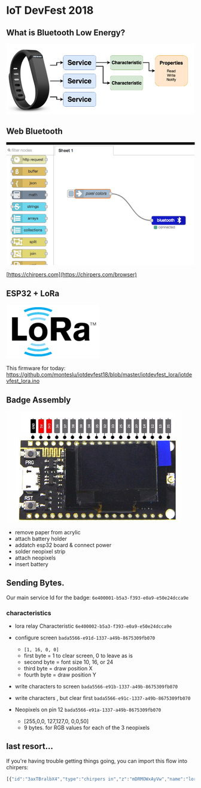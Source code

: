 # IoT DevFest 2018



## What is Bluetooth Low Energy?

![screenshot](BLE_diagram.png)



## Web Bluetooth


![screenshot](chirpers.png)

[https://chirpers.com](https://chirpers.com/browser)


## ESP32 + LoRa

![screenshot](lora.png)

This firmware for today:  https://github.com/monteslu/iotdevfest18/blob/master/iotdevfest_lora/iotdevfest_lora.ino


## Badge Assembly

![screenshot](esp32.jpg)

* remove paper from acrylic
* attach battery holder
* addatch esp32 board & connect power
* solder neopixel strip
* attach neopixels
* insert battery



## Sending Bytes.


Our main service Id for the badge: `6e400001-b5a3-f393-e0a9-e50e24dcca9e`

### characteristics

* lora relay Characteristic `6e400002-b5a3-f393-e0a9-e50e24dcca9e`

* configure screen `bada5566-e91d-1337-a49b-8675309fb070`
  * `[1, 16, 0, 0]`
  * first byte = 1 to clear screen, 0 to leave as is
  * second byte = font size 10, 16, or 24
  * third byte = draw position X
  * fourth byte = draw position Y

* write characters to screen `bada5566-e91b-1337-a49b-8675309fb070`

* write characters , but clear first `bada5566-e91c-1337-a49b-8675309fb070`

* Neopixels on pin 12 `bada5566-e91a-1337-a49b-8675309fb070`
  * [255,0,0, 127,127,0, 0,0,50]
  * 9 bytes.  for RGB values for each of the 3 neopixels




## last resort...

If you're having trouble getting things going, you can import this flow into chirpers:

```javascript
[{"id":"3axTBralbX4","type":"chirpers in","z":"mDRMOWxAyVw","name":"lora broadcasts","directToMe":false,"device":"f4a2b572-b33f-495d-a8f1-7271815d40a4","x":141,"y":528,"wires":[["9f9-S1MBSMk"]]},{"id":"9f9-S1MBSMk","type":"debug","z":"mDRMOWxAyVw","name":"","active":true,"console":"false","complete":"false","x":375,"y":621,"wires":[]},{"id":"sYIll5kSUSA","type":"inject","z":"mDRMOWxAyVw","name":"pixel colors","topic":"","payload":"[255,0,0, 127,127,0, 0,0,50]","payloadType":"json","repeat":"","crontab":"","once":false,"allowDebugInput":false,"x":132,"y":131,"wires":[["0Cc9ZaGo68g"]]},{"id":"0Cc9ZaGo68g","type":"bluetooth out","z":"mDRMOWxAyVw","name":"pixel control","deviceName":"","characteristicId":"bada5566-e91a-1337-a49b-8675309fb070","bleServiceId":"6e400001-b5a3-f393-e0a9-e50e24dcca9e","x":391,"y":222,"wires":[]},{"id":"WD9X88cx0Rc","type":"bluetooth out","z":"mDRMOWxAyVw","name":"lora out","deviceName":"","characteristicId":"6e400002-b5a3-f393-e0a9-e50e24dcca9e","bleServiceId":"6e400001-b5a3-f393-e0a9-e50e24dcca9e","x":403,"y":336,"wires":[]},{"id":"AkeuaLWbJww","type":"inject","z":"mDRMOWxAyVw","name":"","topic":"","payload":"hello world","payloadType":"str","repeat":"","crontab":"","once":false,"allowDebugInput":false,"x":145,"y":305,"wires":[["WD9X88cx0Rc"]]},{"id":"jFBmsuh9twQ","type":"bluetooth out","z":"mDRMOWxAyVw","name":"write to screen","deviceName":"","characteristicId":"6e400002-b5a3-f393-e0a9-e50e24dcca9e","bleServiceId":"6e400001-b5a3-f393-e0a9-e50e24dcca9e","x":418,"y":456,"wires":[]},{"id":"uVpz6mdsjzw","type":"inject","z":"mDRMOWxAyVw","name":"","topic":"","payload":"I love this badge!","payloadType":"str","repeat":"","crontab":"","once":false,"allowDebugInput":false,"x":124,"y":435,"wires":[["jFBmsuh9twQ"]]}]
```
